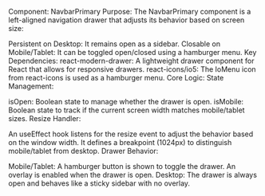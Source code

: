 Component: NavbarPrimary
Purpose: The NavbarPrimary component is a left-aligned navigation drawer that adjusts its behavior based on screen size:

Persistent on Desktop: It remains open as a sidebar.
Closable on Mobile/Tablet: It can be toggled open/closed using a hamburger menu.
Key Dependencies:
react-modern-drawer: A lightweight drawer component for React that allows for responsive drawers.
react-icons/io5: The IoMenu icon from react-icons is used as a hamburger menu.
Core Logic:
State Management:

isOpen: Boolean state to manage whether the drawer is open.
isMobile: Boolean state to track if the current screen width matches mobile/tablet sizes.
Resize Handler:

An useEffect hook listens for the resize event to adjust the behavior based on the window width.
It defines a breakpoint (1024px) to distinguish mobile/tablet from desktop.
Drawer Behavior:

Mobile/Tablet: A hamburger button is shown to toggle the drawer. An overlay is enabled when the drawer is open.
Desktop: The drawer is always open and behaves like a sticky sidebar with no overlay.